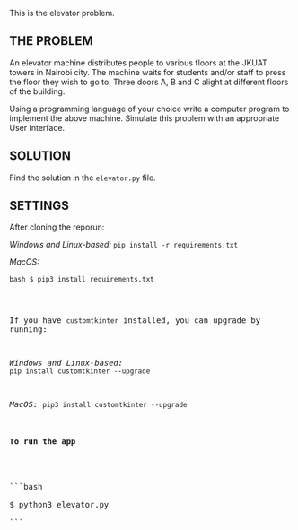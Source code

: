This is the elevator problem.

## THE PROBLEM

An elevator machine distributes people to various floors at the JKUAT
towers in Nairobi city. The machine waits for students and/or staff to
press the floor they wish to go to. Three doors A, B and C alight at
different floors of the building.

Using a programming language of your choice write a computer
program to implement the above machine. Simulate this problem with
an appropriate User Interface.

## SOLUTION
Find the solution in the `elevator.py` file.

## SETTINGS
After cloning the reporun:

*Windows and Linux-based:* `pip install -r requirements.txt`

*MacOS:* <pre> ```bash $ pip3 install requirements.txt``` <pre>

If you have `customtkinter` installed, you can upgrade by running:

*Windows and Linux-based:* `pip install customtkinter --upgrade`

*MacOS:* `pip3 install customtkinter --upgrade`

#### To run the app

<pre>

```bash

$ python3 elevator.py

```
</pre>
